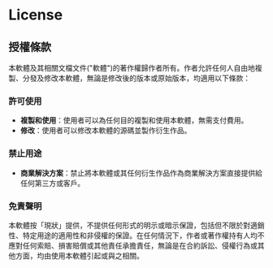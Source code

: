 # License

## 授權條款

本軟體及其相關文檔文件("軟體")的著作權歸作者所有。作者允許任何人自由地複製、分發及修改本軟體，無論是修改後的版本或原始版本，均適用以下條款：

### 許可使用

- **複製和使用**：使用者可以為任何目的複製和使用本軟體，無需支付費用。
- **修改**：使用者可以修改本軟體的源碼並製作衍生作品。

### 禁止用途

- **商業解決方案**：禁止將本軟體或其任何衍生作品作為商業解決方案直接提供給任何第三方或客戶。

### 免責聲明

本軟體按「現狀」提供，不提供任何形式的明示或暗示保證，包括但不限於對適銷性、特定用途的適用性和非侵權的保證。在任何情況下，作者或著作權持有人均不應對任何索賠、損害賠償或其他責任承擔責任，無論是在合約訴訟、侵權行為或其他方面，均由使用本軟體引起或與之相關。
